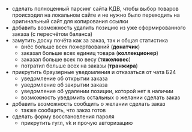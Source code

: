 * сделать полноценный парсинг сайта КДВ, чтобы выбор товаров происходил на локальном сайте и не нужно было переходить на оригинальный сайт для копирования ссылки
* добавить возможность удалить позицию из уже сформированного заказа (с пересчётом баланса)
* замутить доску почёта как за заказ, так и общая статистика
    * внёс больше всех пожертвований (**донатчик**)
    * заказал больше всех единиц товара (**коллекционер**)
    * заказал больше всех по весу (**тяжеловес**)
    * потратил больше всех на заказы (**транжира**)
* прикрутить  браузерные уведомления и отказаться от чата Б24
    * уведомление об открытии заказа
    * уведомление об закрытии заказа
    * уведомление об удалении позиции, которой нет в наличии
    * возможность уведомить остальных о желании сделать заказ
* добавить возможность сообщить о желании сделать заказ
    * также сообщить, что заказ готов
* сделать форму восстановления пароля
    * прикрутить гугл, vk и прочую авторизацию